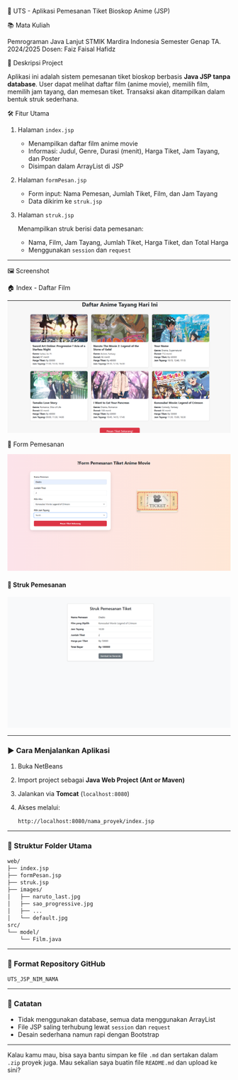 
📝 UTS - Aplikasi Pemesanan Tiket Bioskop Anime (JSP)

 📚 Mata Kuliah

Pemrograman Java Lanjut
STMIK Mardira Indonesia
Semester Genap TA. 2024/2025
Dosen: Faiz Faisal Hafidz

🧾 Deskripsi Project

Aplikasi ini adalah sistem pemesanan tiket bioskop berbasis **Java JSP tanpa database**.
User dapat melihat daftar film (anime movie), memilih film, memilih jam tayang, dan memesan tiket.
Transaksi akan ditampilkan dalam bentuk struk sederhana.

🛠️ Fitur Utama

1. Halaman `index.jsp`

   * Menampilkan daftar film anime movie
   * Informasi: Judul, Genre, Durasi (menit), Harga Tiket, Jam Tayang, dan Poster
   * Disimpan dalam ArrayList di JSP

2. Halaman `formPesan.jsp`

   * Form input: Nama Pemesan, Jumlah Tiket, Film, dan Jam Tayang
   * Data dikirim ke `struk.jsp`

3. Halaman `struk.jsp`

    Menampilkan struk berisi data pemesanan:

     * Nama, Film, Jam Tayang, Jumlah Tiket, Harga Tiket, dan Total Harga
   * Menggunakan `session` dan `request`

---

🖼️ Screenshot

 🏠 Index - Daftar Film

![Index](images/index.png)

 📝 Form Pemesanan

![Form](images/formPesanan.png)

#### 🧾 Struk Pemesanan

![Struk](images/struk.png)

---

### ▶️ Cara Menjalankan Aplikasi

1. Buka NetBeans
2. Import project sebagai **Java Web Project (Ant or Maven)**
3. Jalankan via **Tomcat** (`localhost:8080`)
4. Akses melalui:

   ```
   http://localhost:8080/nama_proyek/index.jsp
   ```

---

### 📁 Struktur Folder Utama

```
web/
├── index.jsp
├── formPesan.jsp
├── struk.jsp
├── images/
│   ├── naruto_last.jpg
│   ├── sao_progressive.jpg
│   ├── ...
│   └── default.jpg
src/
└── model/
    └── Film.java
```

---

### 💼 Format Repository GitHub

```
UTS_JSP_NIM_NAMA
```

---

### 📌 Catatan

* Tidak menggunakan database, semua data menggunakan ArrayList
* File JSP saling terhubung lewat `session` dan `request`
* Desain sederhana namun rapi dengan Bootstrap

---

Kalau kamu mau, bisa saya bantu simpan ke file `.md` dan sertakan dalam `.zip` proyek juga.
Mau sekalian saya buatin file `README.md` dan upload ke sini?

